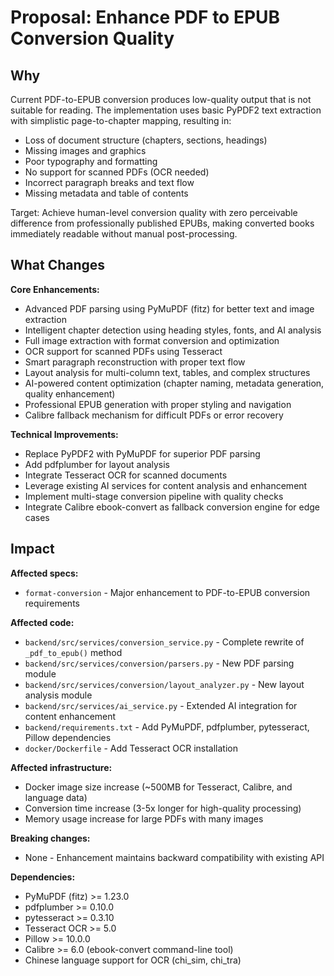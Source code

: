 # Proposal: Enhance PDF to EPUB Conversion Quality

## Why

Current PDF-to-EPUB conversion produces low-quality output that is not suitable for reading. The implementation uses basic PyPDF2 text extraction with simplistic page-to-chapter mapping, resulting in:

- Loss of document structure (chapters, sections, headings)
- Missing images and graphics
- Poor typography and formatting
- No support for scanned PDFs (OCR needed)
- Incorrect paragraph breaks and text flow
- Missing metadata and table of contents

Target: Achieve human-level conversion quality with zero perceivable difference from professionally published EPUBs, making converted books immediately readable without manual post-processing.

## What Changes

**Core Enhancements:**
- Advanced PDF parsing using PyMuPDF (fitz) for better text and image extraction
- Intelligent chapter detection using heading styles, fonts, and AI analysis
- Full image extraction with format conversion and optimization
- OCR support for scanned PDFs using Tesseract
- Smart paragraph reconstruction with proper text flow
- Layout analysis for multi-column text, tables, and complex structures
- AI-powered content optimization (chapter naming, metadata generation, quality enhancement)
- Professional EPUB generation with proper styling and navigation
- Calibre fallback mechanism for difficult PDFs or error recovery

**Technical Improvements:**
- Replace PyPDF2 with PyMuPDF for superior PDF parsing
- Add pdfplumber for layout analysis
- Integrate Tesseract OCR for scanned documents
- Leverage existing AI services for content analysis and enhancement
- Implement multi-stage conversion pipeline with quality checks
- Integrate Calibre ebook-convert as fallback conversion engine for edge cases

## Impact

**Affected specs:**
- `format-conversion` - Major enhancement to PDF-to-EPUB conversion requirements

**Affected code:**
- `backend/src/services/conversion_service.py` - Complete rewrite of `_pdf_to_epub()` method
- `backend/src/services/conversion/parsers.py` - New PDF parsing module
- `backend/src/services/conversion/layout_analyzer.py` - New layout analysis module
- `backend/src/services/ai_service.py` - Extended AI integration for content enhancement
- `backend/requirements.txt` - Add PyMuPDF, pdfplumber, pytesseract, Pillow dependencies
- `docker/Dockerfile` - Add Tesseract OCR installation

**Affected infrastructure:**
- Docker image size increase (~500MB for Tesseract, Calibre, and language data)
- Conversion time increase (3-5x longer for high-quality processing)
- Memory usage increase for large PDFs with many images

**Breaking changes:**
- None - Enhancement maintains backward compatibility with existing API

**Dependencies:**
- PyMuPDF (fitz) >= 1.23.0
- pdfplumber >= 0.10.0
- pytesseract >= 0.3.10
- Tesseract OCR >= 5.0
- Pillow >= 10.0.0
- Calibre >= 6.0 (ebook-convert command-line tool)
- Chinese language support for OCR (chi_sim, chi_tra)
